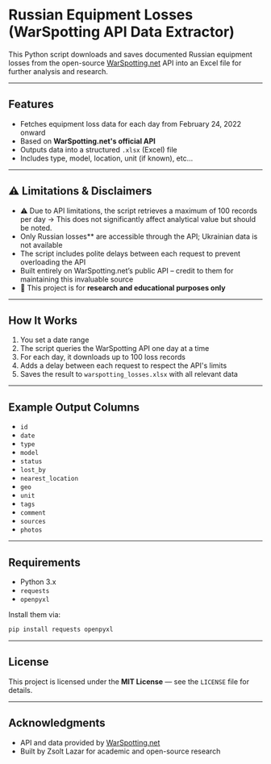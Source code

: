 # Russian Equipment Losses (WarSpotting API Data Extractor)

This Python script downloads and saves documented Russian equipment losses from the open-source [WarSpotting.net](https://ukr.warspotting.net) API into an Excel file for further analysis and research.

---

## Features

* Fetches equipment loss data for each day from February 24, 2022 onward
* Based on **WarSpotting.net's official API**
* Outputs data into a structured `.xlsx` (Excel) file
* Includes type, model, location, unit (if known), etc...

---

## ⚠️ Limitations & Disclaimers

* ⚠️ Due to API limitations, the script retrieves a maximum of 100 records per day
  → This does not significantly affect analytical value but should be noted.
* Only Russian losses** are accessible through the API; Ukrainian data is not available
* The script includes polite delays between each request to prevent overloading the API
* Built entirely on WarSpotting.net’s public API – credit to them for maintaining this invaluable source
* 🧪 This project is for **research and educational purposes only**

---

## How It Works

1. You set a date range
2. The script queries the WarSpotting API one day at a time
3. For each day, it downloads up to 100 loss records
4. Adds a delay between each request to respect the API's limits
5. Saves the result to `warspotting_losses.xlsx` with all relevant data

---

## Example Output Columns

* `id`
* `date`
* `type`
* `model`
* `status`
* `lost_by`
* `nearest_location`
* `geo`
* `unit`
* `tags`
* `comment`
* `sources`
* `photos`

---

## Requirements

* Python 3.x
* `requests`
* `openpyxl`

Install them via:

```bash
pip install requests openpyxl
```

---

## License

This project is licensed under the **MIT License** — see the `LICENSE` file for details.

---

## Acknowledgments

* API and data provided by [WarSpotting.net](https://ukr.warspotting.net)
* Built by Zsolt Lazar for academic and open-source research
